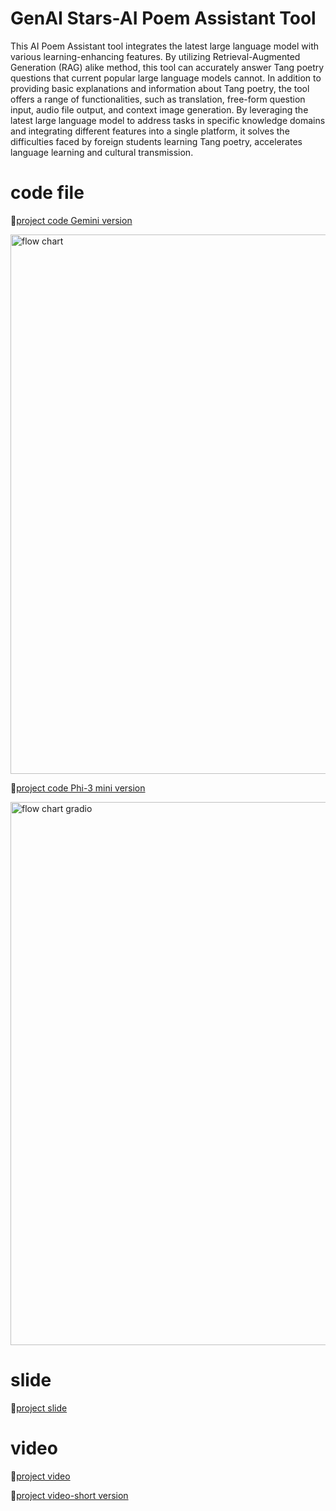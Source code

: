 # GenAI Stars-AI Poem Assistant Tool
This AI Poem Assistant tool integrates the latest large language model with various learning-enhancing features. By utilizing Retrieval-Augmented Generation (RAG) alike method, this tool can accurately answer Tang poetry questions that current popular large language models cannot. In addition to providing basic explanations and information about Tang poetry, the tool offers a range of functionalities, such as translation, free-form question input, audio file output, and context image generation. By leveraging the latest large language model to address tasks in specific knowledge domains and integrating different features into a single platform, it solves the difficulties faced by foreign students learning Tang poetry, accelerates language learning and cultural transmission. 

# code file
📌[project code Gemini version](https://github.com/KoJenKang/GenAI-Stars--AI-poem-tool/blob/main/%E5%AE%8C%E6%95%B4%E6%A7%8B%E6%80%9D%E7%9A%84%E7%89%88%E6%9C%AC%20(3).ipynb)


<img width="863" alt="flow chart" src="https://github.com/KoJenKang/GenAI-Stars--AI-poem-tool/assets/149358129/246fdea7-2ce7-4d04-9d2e-9f16d309d615">



📌[project code Phi-3 mini version](https://github.com/KoJenKang/Educational-Data-Mining-Projects/blob/main/LLM_Chinese_phi3.ipynb)



<img width="869" alt="flow chart gradio" src="https://github.com/KoJenKang/GenAI-Stars--AI-poem-tool/assets/149358129/9458c260-9c53-425b-ae9d-ccb95aa698c7">



# slide
📌[project slide](https://docs.google.com/presentation/d/1fjuMK5i8XCHJL3TZ0mDNS2xU108QV9qdu3hl0Dw8EB8/edit?usp=sharing)

# video
📌[project video](https://www.youtube.com/watch?v=tM4EKXmQ5v0)

📌[project video-short version](https://www.youtube.com/watch?v=fzzrKlL2Nzg)
